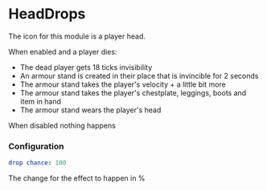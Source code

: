 HeadDrops
=========

The icon for this module is a player head.

When enabled and a player dies:

- The dead player gets 18 ticks invisibility
- An armour stand is created in their place that is invincible for 2 seconds
- The armour stand takes the player's velocity + a little bit more
- The armour stand takes the player's chestplate, leggings, boots and item in hand
- The armour stand wears the player's head

When disabled nothing happens

### Configuration

```yaml
drop chance: 100
```

The change for the effect to happen in %
